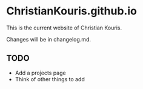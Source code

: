 # ChristianKouris.github.io

This is the current website of Christian Kouris.

Changes will be in changelog.md.

TODO
-------------

- Add a projects page
- Think of other things to add
